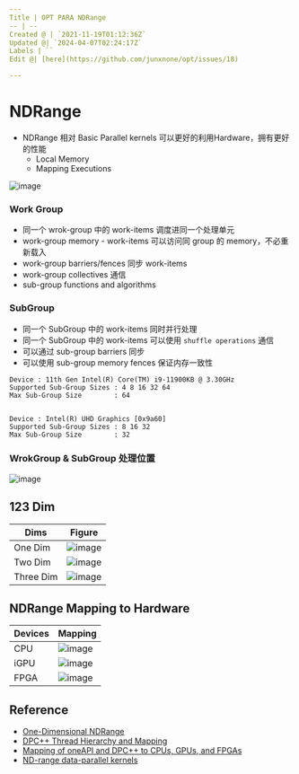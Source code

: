 ```yaml
---
Title | OPT PARA NDRange
-- | --
Created @ | `2021-11-19T01:12:36Z`
Updated @| `2024-04-07T02:24:17Z`
Labels | ``
Edit @| [here](https://github.com/junxnone/opt/issues/18)

---
```

# NDRange

- NDRange 相对 Basic Parallel kernels 可以更好的利用Hardware，拥有更好的性能
  - Local Memory
  - Mapping Executions

![image](https://user-images.githubusercontent.com/2216970/141645331-c69a9cdb-ae77-40c5-83c4-182faaf7c234.png)


### Work Group
- 同一个 wrok-group 中的 work-items 调度进同一个处理单元
- work-group memory - work-items 可以访问同 group 的 memory，不必重新载入
- work-group barriers/fences 同步 work-items
- work-group collectives 通信
- sub-group functions and algorithms


### SubGroup
- 同一个 SubGroup 中的 work-items 同时并行处理
- 同一个 SubGroup 中的 work-items 可以使用 `shuffle operations` 通信 
- 可以通过 sub-group barriers 同步
- 可以使用 sub-group memory fences 保证内存一致性


```
Device : 11th Gen Intel(R) Core(TM) i9-11900KB @ 3.30GHz
Supported Sub-Group Sizes : 4 8 16 32 64 
Max Sub-Group Size        : 64


Device : Intel(R) UHD Graphics [0x9a60]
Supported Sub-Group Sizes : 8 16 32 
Max Sub-Group Size        : 32
```


### WrokGroup & SubGroup 处理位置

![image](https://user-images.githubusercontent.com/2216970/223437549-35ed9c55-2fb0-4a67-8bb3-dca5f35ac3e3.png)


## 123 Dim

Dims | Figure
-- | --
One Dim | ![image](https://user-images.githubusercontent.com/2216970/142524016-84a667ec-7c37-4881-b3c4-c612bd77f963.png)
Two Dim | ![image](https://user-images.githubusercontent.com/2216970/142524708-5f69b20d-2683-4189-b03e-148e054eb95f.png)
Three Dim | ![image](https://user-images.githubusercontent.com/2216970/142524937-881aa871-d0f3-4c53-abd8-7ea59b4b3b49.png)


## NDRange Mapping to Hardware

Devices | Mapping
-- | --
CPU | ![image](https://user-images.githubusercontent.com/2216970/221084720-632452b3-2aff-4441-8f63-25b616a7a7b0.png)
iGPU | ![image](https://user-images.githubusercontent.com/2216970/142132985-86a8e414-1596-4378-9069-d8609d0f329f.png)
FPGA | ![image](https://user-images.githubusercontent.com/2216970/146120629-aef3232d-7d90-4930-96b5-0917e11d195a.png)


## Reference
- [One-Dimensional NDRange](https://www.xilinx.com/html_docs/xilinx2017_4/sdaccel_doc/ece1504034297316.html)
- [DPC++ Thread Hierarchy and Mapping](https://www.intel.com/content/www/us/en/develop/documentation/oneapi-gpu-optimization-guide/top/thread-mapping.html)
- [Mapping of oneAPI and DPC++ to CPUs, GPUs, and FPGAs](https://www.intel.com/content/www/us/en/developer/articles/technical/comparing-cpus-gpus-and-fpgas-for-oneapi.html?wapkw=NDRANGE#gs.ivap1r)
- [ND-range data-parallel kernels](https://enccs.github.io/sycl-workshop/expressing-parallelism-nd-range/)
